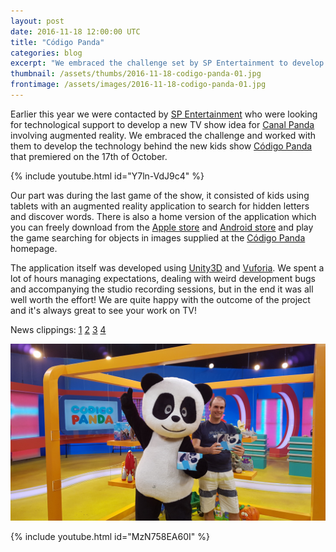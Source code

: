 ```yaml
---
layout: post
date: 2016-11-18 12:00:00 UTC
title: "Código Panda"
categories: blog
excerpt: "We embraced the challenge set by SP Entertainment to develop the technology behind the new kids show Código Panda that premiered on the 17th of October."
thumbnail: /assets/thumbs/2016-11-18-codigo-panda-01.jpg
frontimage: /assets/images/2016-11-18-codigo-panda-01.jpg
---
```


Earlier this year we were contacted by [SP Entertainment][2] who were looking for technological support to develop a new TV show idea for [Canal Panda][1] involving augmented reality. We embraced the challenge and worked with them to develop the technology behind the new kids show [Código Panda][3] that premiered on the 17th of October.

{% include youtube.html id="Y7ln-VdJ9c4" %}

Our part was during the last game of the show, it consisted of kids using tablets with an augmented reality application to search for hidden letters and discover words. There is also a home version of the application which you can freely download from the [Apple store][4] and [Android store][5] and play the game searching for objects in images supplied at the [Código Panda][3] homepage.

The application itself was developed using [Unity3D][10] and [Vuforia][11]. We spent a lot of hours managing expectations, dealing with weird development bugs and accompanying the studio recording sessions, but in the end it was all well worth the effort! We are quite happy with the outcome of the project and it's always great to see your work on TV!

News clippings: [1][6] [2][7] [3][8] [4][9]

![](/assets/images/2016-11-18-codigo-panda-02.jpg)

{% include youtube.html id="MzN758EA60I" %}

[1]: http://canalpanda.pt/
[2]: http://www.spentertainment.pt/
[3]: http://canalpanda.pt/microsites/codigo-panda/
[4]: https://itunes.apple.com/us/app/codigo-panda/id1151512057?mt=8
[5]: https://play.google.com/store/apps/details?id=com.artica.codigopanda&hl=pt
[6]: http://www.atelevisao.com/cabo/canal-panda-estreia-concurso-inedito-para-criancas/
[7]: http://www.dn.pt/media/interior/tradicao-e-inovacao-de-maos-dadas-no-primeiro-concurso-do-panda-5430546.html
[8]: http://www.delas.pt/canal-panda-estreia-concurso-codigo-panda/
[9]: http://visao.sapo.pt/actualidade/visaose7e/tv/2016-10-17-A-prova-no-novo-Codigo-Panda
[10]: https://unity3d.com/
[11]: https://www.vuforia.com/
